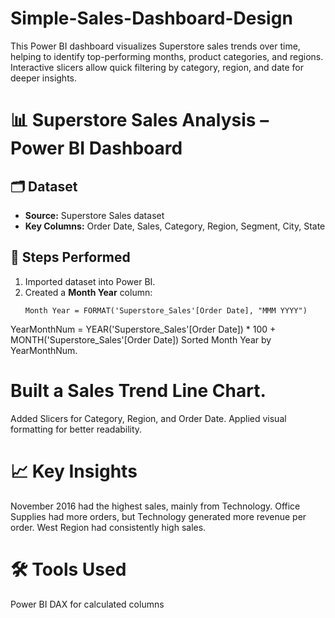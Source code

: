 # Simple-Sales-Dashboard-Design
This Power BI dashboard visualizes Superstore sales trends over time, helping to identify top-performing months, product categories, and regions. Interactive slicers allow quick filtering by category, region, and date for deeper insights.
# 📊 Superstore Sales Analysis – Power BI Dashboard
## 🗂 Dataset
- **Source:** Superstore Sales dataset
- **Key Columns:** Order Date, Sales, Category, Region, Segment, City, State

## 🔹 Steps Performed
1. Imported dataset into Power BI.
2. Created a **Month Year** column:
   ```DAX
   Month Year = FORMAT('Superstore_Sales'[Order Date], "MMM YYYY")
YearMonthNum = YEAR('Superstore_Sales'[Order Date]) * 100 + MONTH('Superstore_Sales'[Order Date])
Sorted Month Year by YearMonthNum.

# Built a Sales Trend Line Chart.
Added Slicers for Category, Region, and Order Date.
Applied visual formatting for better readability.

# 📈 Key Insights
November 2016 had the highest sales, mainly from Technology.
Office Supplies had more orders, but Technology generated more revenue per order.
West Region had consistently high sales.

# 🛠 Tools Used
Power BI
DAX for calculated columns

